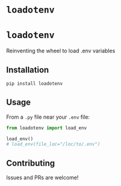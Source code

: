 # `loadotenv`

# `loadotenv`
Reinventing the wheel to load .env variables

## Installation
```python
pip install loadotenv
```

## Usage
From a `.py` file near your `.env` file:

```py
from loadotenv import load_env

load_env()
# load_env(file_loc="/loc/to/.env")
```

## Contributing
Issues and PRs are welcome!
